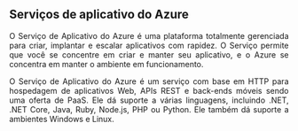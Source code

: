 ## Serviços de aplicativo do Azure

<p align="justify">O Serviço de Aplicativo do Azure é uma plataforma totalmente gerenciada para criar, implantar e escalar aplicativos com rapidez. O Serviço permite que você se concentre em criar e manter seu aplicativo, e o Azure se concentra em manter o ambiente em funcionamento.</p>

<p align="justify">O Serviço de Aplicativo do Azure é um serviço com base em HTTP para hospedagem de aplicativos Web, APIs REST e back-ends móveis sendo uma oferta de PaaS. Ele dá suporte a várias linguagens, incluindo .NET, .NET Core, Java, Ruby, Node.js, PHP ou Python. Ele também dá suporte a ambientes Windows e Linux.</p>